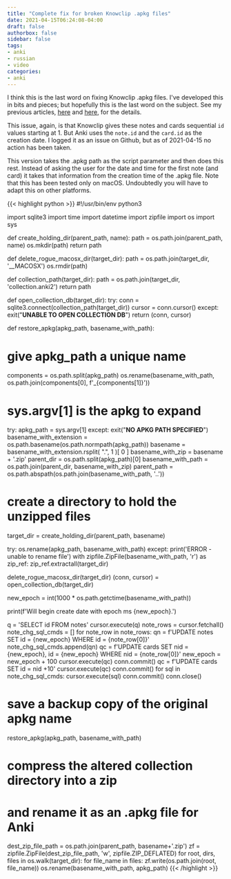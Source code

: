 ```yaml
---
title: "Complete fix for broken Knowclip .apkg files"
date: 2021-04-15T06:24:08-04:00
draft: false
authorbox: false
sidebar: false
tags:
- anki
- russian
- video
categories:
- anki
---
```

I think this is the last word on fixing Knowclip .apkg files. I've developed this in bits and pieces; but hopefully this is the last word on the subject. See my previous articles, [here](/2021/04/12/fixing-knowclip-.apkg-files-one-more-thing/) and [here](/2021/04/05/fixing-knowclip-anki-apkg-creation-dates/), for the details.

This issue, again, is that Knowclip gives these notes and cards sequential `id` values starting at 1. But Anki uses the `note.id` and the `card.id` as the creation date. I logged it as an issue on Github, but as of 2021-04-15 no action has been taken.

This version takes the .apkg path as the script parameter and then does this rest. Instead of asking the user for the date and time for the first note (and card) it takes that information from the creation time of the .apkg file. Note that this has been tested only on macOS. Undoubtedly you will have to adapt this on other platforms.


{{< highlight python >}}
#!/usr/bin/env python3

import sqlite3
import time
import datetime
import zipfile
import os
import sys

def create_holding_dir(parent_path, name):
   path = os.path.join(parent_path, name)
   os.mkdir(path)
   return path

def delete_rogue_macosx_dir(target_dir):
   path = os.path.join(target_dir, '__MACOSX')
   os.rmdir(path)

def collection_path(target_dir):
   path = os.path.join(target_dir, 'collection.anki2')
   return path

def open_collection_db(target_dir):
   try:
      conn = sqlite3.connect(collection_path(target_dir))
      cursor = conn.cursor()
   except:
      exit("__UNABLE TO OPEN COLLECTION DB__")
   return (conn, cursor)

def restore_apkg(apkg_path, basename_with_path):
   # give apkg_path a unique name
   components = os.path.split(apkg_path)
   os.rename(basename_with_path, os.path.join(components[0], f'_{components[1]}'))

   # sys.argv[1] is the apkg to expand
try:
   apkg_path = sys.argv[1]
except:
   exit("__NO APKG PATH SPECIFIED__")
basename_with_extension = os.path.basename(os.path.normpath(apkg_path))
basename = basename_with_extension.rsplit( ".", 1 )[ 0 ]
basename_with_zip = basename + '.zip'
parent_dir = os.path.split(apkg_path)[0]
basename_with_path = os.path.join(parent_dir, basename_with_zip)
parent_path = os.path.abspath(os.path.join(basename_with_path, '..'))

# create a directory to hold the unzipped files
target_dir = create_holding_dir(parent_path, basename)

try:
   os.rename(apkg_path, basename_with_path)
except:
   print('ERROR - unable to rename file')
with zipfile.ZipFile(basename_with_path, 'r') as zip_ref:
   zip_ref.extractall(target_dir)

delete_rogue_macosx_dir(target_dir)
(conn, cursor) = open_collection_db(target_dir)

new_epoch = int(1000 * os.path.getctime(basename_with_path))

print(f'Will begin create date with epoch ms {new_epoch}.')

q = 'SELECT id FROM notes'
cursor.execute(q)
note_rows = cursor.fetchall()
note_chg_sql_cmds = []
for note_row in note_rows:
   qn = f'UPDATE notes SET id = {new_epoch} WHERE id = {note_row[0]}'
   note_chg_sql_cmds.append(qn)
   qc = f'UPDATE cards SET nid = {new_epoch}, id = {new_epoch} WHERE nid = {note_row[0]}'
   new_epoch = new_epoch + 100
   cursor.execute(qc)
conn.commit()
qc = f'UPDATE cards SET id = nid +10'
cursor.execute(qc)
conn.commit()
for sql in note_chg_sql_cmds:
   cursor.execute(sql)
conn.commit()
conn.close()

# save a backup copy of the original apkg name
restore_apkg(apkg_path, basename_with_path)

# compress the altered collection directory into a zip
# and rename it as an .apkg file for Anki
dest_zip_file_path = os.path.join(parent_path, basename+'.zip')
zf = zipfile.ZipFile(dest_zip_file_path, 'w', zipfile.ZIP_DEFLATED)
for root, dirs, files in os.walk(target_dir):
   for file_name in files:
      zf.write(os.path.join(root, file_name))
os.rename(basename_with_path, apkg_path)
{{< /highlight >}}
